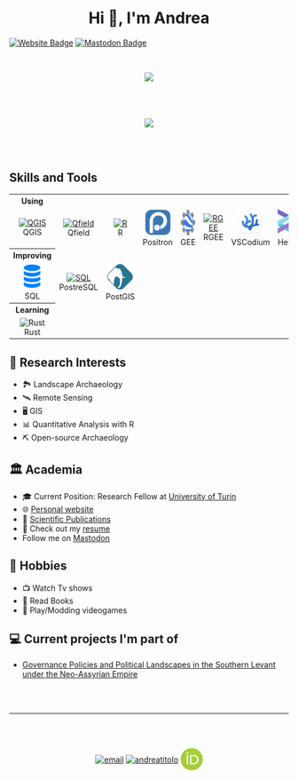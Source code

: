 <h1 align="center">Hi 👋, I'm Andrea</h1>

[![Website Badge](https://img.shields.io/badge/Website-3b5998?style=flat-square&logo=google-chrome&logoColor=white)](https://andreatitolo.com/)
[![Mastodon Badge](https://img.shields.io/badge/-Mastodon-4083CF?style=flat-square&logo=Mastodon&logoColor=white)](https://archaeo.social/@andreatitolo)

<!-- Typing SVG by DenverCoder1 - https://github.com/DenverCoder1/readme-typing-svg -->
<br>
<p align="center">
 <a href="https://github.com/DenverCoder1/readme-typing-svg"><img src="https://readme-typing-svg.herokuapp.com/?lines=Landscape+Archaeologist;GIS+%2B+Remote+Sensing+Enthusiast&font=Fira%20Code&center=true&width=640&height=45&color=3399ff&vCenter=true&size=30"></a>
</p>


<br><br>
<p align="center"><img align="center" src="https://github.com/user-attachments/assets/88211498-048d-499b-beeb-07e1f612b273"/></a>
</p>

<br><br>

<h2 align="left" >Skills and Tools</h2>

<table>
    <th>Using</th>
  <tr>
    <td align="center" width="96">
      <a href="https://www.qgis.org/it/site/">
        <img src="https://www.vectorlogo.zone/logos/qgis/qgis-icon.svg" width="48" height="48" alt="QGIS" />
      </a>
      <br>QGIS
    </td>
    <td align="center" width="96">
      <a href="https://qfield.org/">
        <img src="https://wiki.osarch.org/images/6/63/Icon_qfield-logo.svg" width="48" height="48" alt="Qfield" />
      </a>
      <br>Qfield
    </td>
    <td align="center" width="96">
      <a href="https://www.r-project.org/">
        <img src="https://www.vectorlogo.zone/logos/r-project/r-project-icon.svg" width="48" height="48" alt="R" />
      </a>
      <br>R
    </td>
    <td align="center" width="96">
      <a href="https://positron.dev/">
        <img src="img/positron-icon.svg" width="48" height="48" alt="Positron" />
      </a>
      <br>Positron
    </td>
    <td align="center" width="96">
      <a href="https://earthengine.google.com/">
        <img src="img/googleearth-engine.svg" width="48" height="48" alt="EarthEngine" />
      </a>
      <br>GEE
    </td>
    <td align="center" width="96">
      <a href="https://github.com/r-spatial/rgee" >
        <img src="https://user-images.githubusercontent.com/16768318/118376965-5f7dca80-b5cb-11eb-9a82-47876680a3e6.png" width="48" height="48" alt="RGEE" />
      </a>
      <br>RGEE
    </td>
    <td align="center" width="96">
      <a href="https://vscodium.com/">
        <img src="img/vscodium.png" width="48" height="48" alt="VSCodium" />
      </a>
      <br>VSCodium
    </td>    
    <td align="center" width="96">
      <a href="https://helix-editor.com/">
        <img src="img/helix.svg" width="48" height="48" alt="Helix Editor" />
      </a>
      <br>Helix
    </td> 
    <td align="center" width="96">
      <a href="https://www.gimp.org/">
        <img src="https://www.vectorlogo.zone/logos/gimp/gimp-icon.svg" width="48" height="48" alt="GIMP" />
      </a>
      <br>Gimp
    </td>
    <td align="center" width="96">
      <a href="https://inkscape.org/">
        <img src="https://www.vectorlogo.zone/logos/inkscape/inkscape-icon.svg" width="48" height="48" alt="Inkscape" />
      </a>
      <br>Inkscape
    </td>
  </tr>
    <th>Improving</th>
    <tr>
      <td align="center" width="96">
        <img src="img/sql.svg" width="48" height="48" alt="SQL" />
      </a>
      <br>SQL
    </td>
    </td>
      <td align="center" width="96">
      <a href="https://www.postgresql.org/">
        <img src="https://www.vectorlogo.zone/logos/postgresql/postgresql-icon.svg" width="48" height="48" alt="SQL" />
      </a>
      <br>PostreSQL
    </td>
    </td>
      <td align="center" width="96">
      <a href="https://postgis.net/">
        <img src="img/postgis.svg" width="48" height="48" alt="SQL" />
      </a>
      <br>PostGIS
    </td>                
    </tr>
     <th>Learning</th>
    <tr>
    <td align="center" width="96">
        <img src="https://www.vectorlogo.zone/logos/rust-lang/rust-lang-icon.svg" width="48" height="48" alt="Rust" />
      </a>
      <br>Rust
    </td>    
    </tr>   
</table>




## 💬 Research Interests
- 🏞️ Landscape Archaeology
- 🛰️ Remote Sensing
- 🖥️ GIS
- 📊 Quantitative Analysis with R
- ⛏️ Open-source Archaeology


## 🏛️ Academia
- 🎓 Current Position: Research Fellow at [University of Turin](https://www.dipstudistorici.unito.it/do/home.pl)
- 🌐 [Personal website](https://www.andreatitolo.com/)
- 📔 [Scientific Publications](https://www.andreatitolo.com/#publications)
- 📝 Check out my [resume](https://www.andreatitolo.com/uploads/CV.pdf) 
- Follow me on <a rel="me" href="https://archaeo.social/@andreatitolo">Mastodon</a>

## 📅 Hobbies
- 📺 Watch Tv shows
- 📕 Read Books
- 👾 Play/Modding videogames

## 💻 Current projects I'm part of
- [Governance Policies and Political Landscapes in the Southern Levant under the Neo-Assyrian Empire](https://www.dipstudistorici.unito.it/do/progetti.pl/Show?_id=0sk8)

<br><br>

--------
<br><br>
<p align="center">
<a href="mailto:andrea.titolo@unito.it" target="blank"><img align="center" src="https://www.vectorlogo.zone/logos/gmail/gmail-icon.svg" alt="email" height="40" width="40" /></a>
<a rel="me" href="https://archaeo.social/@andreatitolo" target="blank"><img align="center" src="https://www.vectorlogo.zone/logos/joinmastodon/joinmastodon-tile.svg" alt="andreatitolo" height="40" width="40" /></a>
<a href="https://orcid.org/
0000-0002-7322-8634" target="blank"><img align="center" src="img/orcid.svg" alt="andreatitolo_" height="40" width="40" /></a>
</p>


